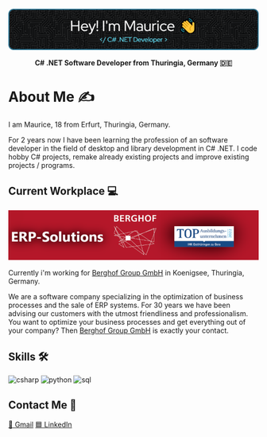 <p align="center">
  <img src="https://raw.githubusercontent.com/mauricepreiss/mauricepreiss/main/mauricepreiss-header-image.png" />
</p>

<p align="center">
  <b>C# .NET Software Developer from Thuringia, Germany 🇩🇪</b>
</p>

# About Me ✍️
I am Maurice, 18 from Erfurt, Thuringia, Germany. 

For 2 years now I have been learning the profession of an software developer in the field of desktop and library development in C# .NET. I code hobby C# projects, remake already existing projects and improve existing projects / programs.

## Current Workplace 💻
<p align="center">
  <img src="https://raw.githubusercontent.com/mauricepreiss/mauricepreiss/main/github-banner-berghof.png" />
</p>

Currently i'm working for [Berghof Group GmbH](https://berghof.group/) in Koenigsee, Thuringia, Germany. 

We are a software company specializing in the optimization of business processes and the sale of ERP systems. For 30 years we have been advising our customers with the utmost friendliness and professionalism. You want to optimize your business processes and get everything out of your company? Then [Berghof Group GmbH](https://www.berghof-systeme.de/) is exactly your contact. 

## Skills 🛠️
<img src="https://img.icons8.com/fluency/48/000000/c-sharp-logo.png" alt="csharp" style="max-width: 100%;"> <img 
src="https://img.icons8.com/fluency/48/null/python.png" alt="python" style="max-width: 100%;"> <img 
src="https://img.icons8.com/external-flat-juicy-fish/48/null/external-sql-coding-and-development-flat-flat-juicy-fish.png" alt="sql" style="max-width: 100%;">

## Contact Me 🤙
[📧 Gmail](mailto:preiss.maurice@gmail.com)
[🟦 LinkedIn](https://de.linkedin.com/in/maurice-prei%C3%9F-b78919234)
